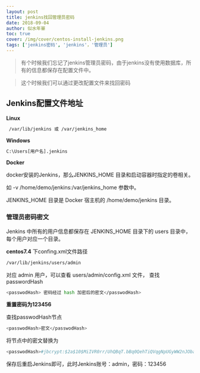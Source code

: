 ```yaml
---
layout: post
title: jenkins找回管理员密码
date: 2018-09-04
author: 似水年崋
toc: true
cover: /img/cover/centos-install-jenkins.png
tags: ['jenkins密码', 'jenkins'，'管理员']
---
```


>  有个时候我们忘记了jenkins管理员密码，由于jenkins没有使用数据库，所有的信息都保存在配置文件中。

>  这个时候我们可以通过更改配置文件来找回密码

<!-- more -->



##  Jenkins配置文件地址

**Linux**

```bash
 /var/lib/jenkins 或 /var/jenkins_home
```

**Windows**

```bash
C:\Users[用户名].jenkins
```

**Docker**

docker安装的Jenkins，那么JENKINS_HOME 目录和启动容器时指定的卷相关。

如 -v /home/demo/jenkins:/var/jenkins_home 参数中。

JENKINS_HOME 目录是 Docker 宿主机的 /home/demo/jenkins 目录。

### 管理员密码密文

Jenkins 中所有的用户信息都保存在 JENKINS_HOME 目录下的 users 目录中，每个用户对应一个目录。

**centos7.4** 下confing.xml文件路径

```bash
/var/lib/jenkins/users/admin
```

对应 admin 用户，可以查看 users/admin/config.xml 文件， 查找passwordHash

```bash
<passwodHash> 密码经过 hash 加密后的密文</passwodHash>
```

**重置密码为123456**

查找passwodHash节点

```bash
<passwodHash>密文</passwodHash>
```

将节点中的密文替换为

```bash
<passwodHash>#jbcrypt:$2a$10$MiIVR0rr/UhQBqT.bBq0QehTiQVqgNpUGyWW2nJObaVAM/2xSQdSq</passwodHash>
```

保存后重启Jenkins即可，此时Jenkins账号：admin，密码：123456
